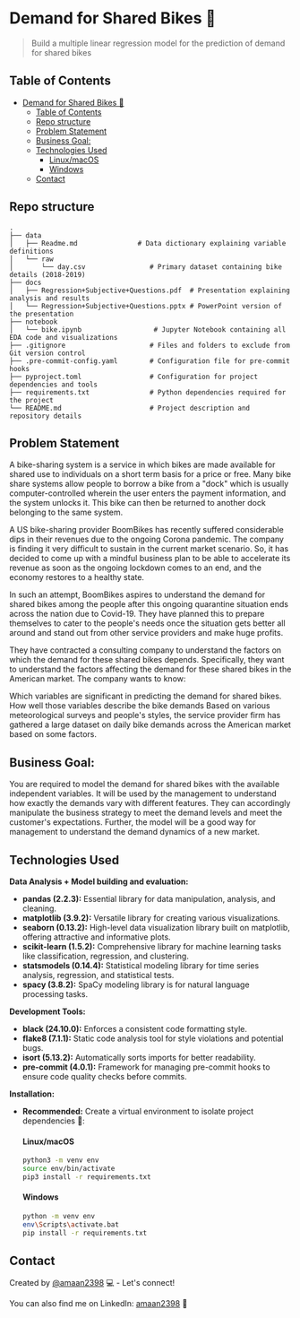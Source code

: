 # Demand for Shared Bikes 🏇
> Build a multiple linear regression model for the prediction of demand for shared bikes


## Table of Contents
- [Demand for Shared Bikes 🏇](#demand-for-shared-bikes-)
  - [Table of Contents](#table-of-contents)
  - [Repo structure](#repo-structure)
  - [Problem Statement](#problem-statement)
  - [Business Goal:](#business-goal)
  - [Technologies Used](#technologies-used)
      - [Linux/macOS](#linuxmacos)
      - [Windows](#windows)
  - [Contact](#contact)

<!-- You can include any other section that is pertinent to your problem -->

## Repo structure
```plaintext
.
├── data
│   ├── Readme.md               # Data dictionary explaining variable definitions
│   └── raw
│       └── day.csv                # Primary dataset containing bike details (2018-2019)
├── docs
│   ├── Regression+Subjective+Questions.pdf  # Presentation explaining analysis and results
│   └── Regression+Subjective+Questions.pptx # PowerPoint version of the presentation
├── notebook
│   └── bike.ipynb                  # Jupyter Notebook containing all EDA code and visualizations
├── .gitignore                     # Files and folders to exclude from Git version control
├── .pre-commit-config.yaml        # Configuration file for pre-commit hooks
├── pyproject.toml                 # Configuration for project dependencies and tools
├── requirements.txt               # Python dependencies required for the project
└── README.md                      # Project description and repository details
```

<!-- ## General Information
- Provide general information about your project here.
- What is the background of your project?
- What is the business probem that your project is trying to solve?
- What is the dataset that is being used?

You don't have to answer all the questions - just the ones relevant to your project. -->

## Problem Statement
A bike-sharing system is a service in which bikes are made available for shared use to individuals on a short term basis for a price or free. Many bike share systems allow people to borrow a bike from a "dock" which is usually computer-controlled wherein the user enters the payment information, and the system unlocks it. This bike can then be returned to another dock belonging to the same system.


A US bike-sharing provider BoomBikes has recently suffered considerable dips in their revenues due to the ongoing Corona pandemic. The company is finding it very difficult to sustain in the current market scenario. So, it has decided to come up with a mindful business plan to be able to accelerate its revenue as soon as the ongoing lockdown comes to an end, and the economy restores to a healthy state. 


In such an attempt, BoomBikes aspires to understand the demand for shared bikes among the people after this ongoing quarantine situation ends across the nation due to Covid-19. They have planned this to prepare themselves to cater to the people's needs once the situation gets better all around and stand out from other service providers and make huge profits.


They have contracted a consulting company to understand the factors on which the demand for these shared bikes depends. Specifically, they want to understand the factors affecting the demand for these shared bikes in the American market. The company wants to know:

Which variables are significant in predicting the demand for shared bikes.
How well those variables describe the bike demands
Based on various meteorological surveys and people's styles, the service provider firm has gathered a large dataset on daily bike demands across the American market based on some factors. 


## Business Goal:
You are required to model the demand for shared bikes with the available independent variables. It will be used by the management to understand how exactly the demands vary with different features. They can accordingly manipulate the business strategy to meet the demand levels and meet the customer's expectations. Further, the model will be a good way for management to understand the demand dynamics of a new market. 

<!-- ## Conclusions
- Conclusion 1 from the analysis
- Conclusion 2 from the analysis
- Conclusion 3 from the analysis
- Conclusion 4 from the analysis -->

<!-- You don't have to answer all the questions - just the ones relevant to your project. -->


## Technologies Used
**Data Analysis + Model building and evaluation:**

* **pandas (2.2.3):** Essential library for data manipulation, analysis, and cleaning.
* **matplotlib (3.9.2):** Versatile library for creating various visualizations.
* **seaborn (0.13.2):** High-level data visualization library built on matplotlib, offering attractive and informative plots.
* **scikit-learn (1.5.2):** Comprehensive library for machine learning tasks like classification, regression, and clustering.
* **statsmodels (0.14.4):** Statistical modeling library for time series analysis, regression, and statistical tests.
* **spacy (3.8.2):** SpaCy modeling library is for natural language processing tasks.

**Development Tools:**

* **black (24.10.0):** Enforces a consistent code formatting style.
* **flake8 (7.1.1):** Static code analysis tool for style violations and potential bugs.
* **isort (5.13.2):** Automatically sorts imports for better readability.
* **pre-commit (4.0.1):** Framework for managing pre-commit hooks to ensure code quality checks before commits.

**Installation:**

* **Recommended:** Create a virtual environment to isolate project dependencies 🐍:

  #### Linux/macOS
    ```bash
    python3 -m venv env
    source env/bin/activate
    pip3 install -r requirements.txt
    ```
  #### Windows
    ```bash
    python -m venv env
    env\Scripts\activate.bat
    pip install -r requirements.txt
    ```

<!-- ## Acknowledgements
Give credit here.
- This project was inspired by...
- References if any...
- This project was based on [this tutorial](https://www.example.com). -->


## Contact
Created by [@amaan2398](https://github.com/amaan2398) 💻 - Let's connect!

You can also find me on LinkedIn: [amaan2398](https://www.linkedin.com/in/amaan2398/) 💼
